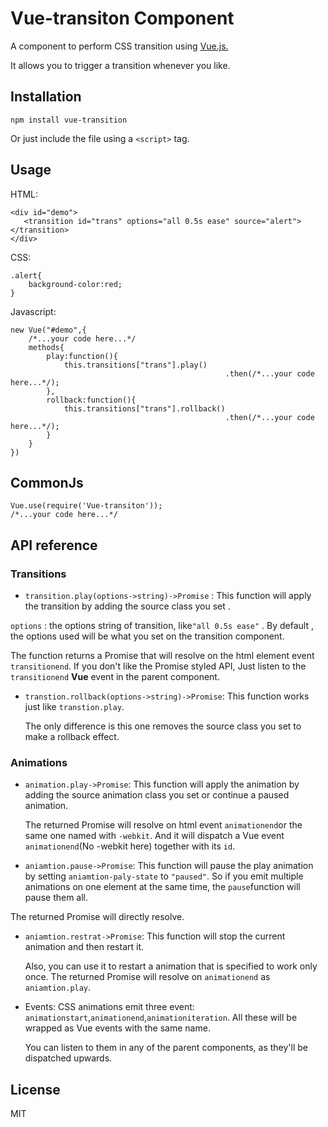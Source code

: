 # Vue-transiton Component
A component to perform CSS transition using [Vue.js.](http://vuejs.org)

It allows you to trigger a transition whenever you like.

## Installation

    npm install vue-transition

 Or just include the file using a `<script>` tag.

## Usage
HTML:

    <div id="demo">
       <transition id="trans" options="all 0.5s ease" source="alert"></transition>
    </div>

CSS:

    .alert{
        background-color:red;
    }

Javascript:

    new Vue("#demo",{
        /*...your code here...*/
        methods{
            play:function(){
                this.transitions["trans"].play()
                                                    .then(/*...your code here...*/);
            },
            rollback:function(){
                this.transitions["trans"].rollback()
                                                    .then(/*...your code here...*/);
            }
        }
    })

## CommonJs

    Vue.use(require('Vue-transiton'));
    /*...your code here...*/

## API reference

### Transitions
* `transition.play(options->string)->Promise` :
This function will apply the transition by adding the source class
you set .

 `options` : the options string of transition, like`"all 0.5s ease"` .
 By default , the options used will be what you set on the transition component.

 The function returns a Promise that will resolve on the html element event `transitionend`.
 If you don't like the Promise styled API,
 Just listen to the `transitionend` __Vue__ event in the parent component.

* `transtion.rollback(options->string)->Promise`:
This function works just like `transtion.play`.

  The only difference is this one removes the source class you set to make a rollback effect.


### Animations
* `animation.play->Promise`:
This function will apply the animation by adding the source animation class you set or continue a paused animation.

  The returned Promise will resolve on html event `animationend`or the same one named with `-webkit`.
  And it will dispatch a Vue event `animationend`(No  -webkit here) together with its `id`.

* `aniamtion.pause->Promise`:
This function will pause the play animation by setting `aniamtion-paly-state` to `"paused"`.
  So if you emit multiple animations on one element at the same time,
  the `pause`function will pause them all.

The returned Promise will directly resolve.

* `aniamtion.restrat->Promise`:
This function will stop the current animation and then restart it.

  Also, you can use it to restart a animation that is specified to work only once.
  The returned Promise will resolve on  `animationend` as `aniamtion.play`.

* Events:
CSS animations emit three event: `animationstart`,`animationend`,`animationiteration`.
All these will be wrapped as Vue events with the same name.

  You can listen to them in any of the parent components, as they'll be dispatched upwards.
## License
MIT
